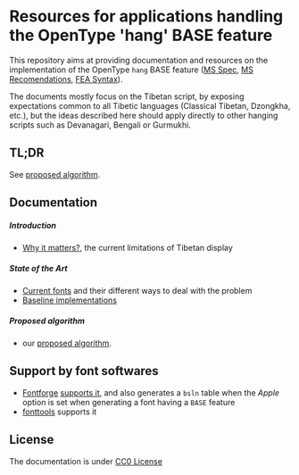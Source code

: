 # Resources for applications handling the OpenType 'hang' BASE feature

This repository aims at providing documentation and resources on the implementation of the OpenType `hang` BASE feature ([MS Spec](https://www.microsoft.com/typography/otspec/baselinetags.htm), [MS Recomendations](https://www.microsoft.com/typography/otspec/recom.htm#base), [FEA Syntax](http://www.adobe.com/devnet/opentype/afdko/topic_feature_file_syntax.html#9.a)). 

The documents mostly focus on the Tibetan script, by exposing expectations common to all Tibetic languages (Classical Tibetan, Dzongkha, etc.), but the ideas described here should apply directly to other hanging scripts such as Devanagari, Bengali or Gurmukhi.

## TL;DR

See [proposed algorithm](proposed-algorithm.md).

## Documentation

##### Introduction
- [Why it matters?](why-it-matters.md), the current limitations of Tibetan display

##### State of the Art
- [Current fonts](current-fonts.md) and their different ways to deal with the problem
- [Baseline implementations](baseline-implementations.md)

##### Proposed algorithm
- our [proposed algorithm](proposed-algorithm.md).

## Support by font softwares

- [Fontforge](https://fontforge.github.io/en-US/) [supports it](http://fontforge.github.io/en-US/documentation/interface/baseline/), and also generates a `bsln` table when the *Apple* option is set when generating a font having a `BASE` feature
- [fonttools](https://github.com/fonttools/fonttools) supports it

## License

The documentation is under [CC0 License](LICENSE)

